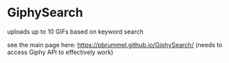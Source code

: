# GiphySearch
uploads up to 10 GIFs based on keyword search

see the main page here: https://pbrummel.github.io/GiphySearch/ (needs to access Giphy API to effectively work)
